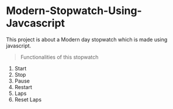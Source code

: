 # Modern-Stopwatch-Using-Javcascript
This project is about a Modern day stopwatch which is made using javascript. 
>Functionalities of this stopwatch
1. Start 
2. Stop
3. Pause
4. Restart
5. Laps
6. Reset Laps
